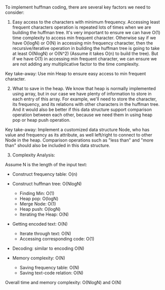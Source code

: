 To implement huffman coding, there are several key factors we need to consider: 

1) Easy access to the characters with minimum frequency. Accessing least frequent characters operation is repeated lots of times when we are building the huffman tree. It's very important to ensure we can have O(1) time complexity to access min frequent character. Otherwise say if we have O(logN) or O(N) in accessing min frequency character, then the recursive/iterative operation in building the huffman tree is going to take at least O(NlogN) or O(N^2) (Assume it takes O(n) to build the tree). But if we have O(1) in accessing min frequent character, we can ensure we are not adding any multiplicative factor to the time complexity. 

Key take-away: Use min Heap to ensure easy access to min frequent character. 


2) What to save in the heap. We know that heap is normally implemented using array, but in our case we have plenty of information to store in each entry of this array. For example, we'll need to store the character, its frequency, and its relations with other characters in the huffman tree. And it would also be better if this data structure support comparison operation between each other, because we need them in using heap pop or heap push operation. 

Key take-away: Implement a customized data structure Node, who has value and frequency as its attribute, as well left/right to connect to other Node in the heap. Comparison operations such as "less than" and "more than" should also be included in this data structure. 


3) Complexity Analysis: 

Assume N is the length of the input text: 

- Construct frequency table: O(n)
- Construct huffman tree: O(NlogN)
    - Finding Min: O(1) 
	- Heap pop: O(logN)
	- Merge Node: O(1)
	- Heap push: O(logN)
	- Iterating the Heap: O(N)
- Getting encoded text: O(N)
	- Iterate through text: O(N)
	- Accessing corresponding code: O(1)
- Decoding: similar to encoding O(N)

- Memory complexity: O(N)
	- Saving frequency table: O(N)
	- Saving text-code relation: O(N)

Overall time and memory complexity: O(NlogN) and O(N)